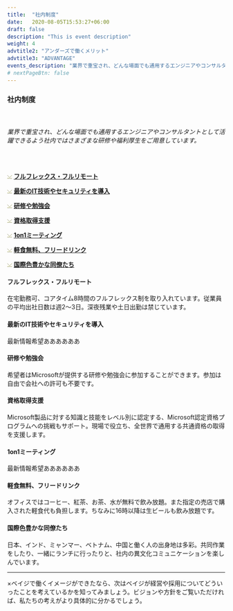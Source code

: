 ```yaml
---
title:  "社内制度"
date:   2020-08-05T15:53:27+06:00
draft: false
description: "This is event description"
weight: 4
advtitle2: "アンダーズで働くメリット"
advtitle3: "ADVANTAGE"
events_description: "業界で重宝され、どんな場面でも通用するエンジニアやコンサルタントとして活躍できるよう社内ではさまざまな研修や福利厚生をご用意しています。"
# nextPageBtn: false
---
```


### **社内制度**
&nbsp;
###### 業界で重宝され、どんな場面でも通用するエンジニアやコンサルタントとして活躍できるよう社内ではさまざまな研修や福利厚生をご用意しています。
&nbsp;

![Images not available](../../ico_arw_page_anchor.webp "Title") [**フルフレックス・フルリモート**](#フルフレックス・フルリモート)   

![Image not available](../../ico_arw_page_anchor.webp "Title")  [**最新のIT技術やセキュリティを導入**](#最新のIT技術やセキュリティを導入)   

![Image not available](../../ico_arw_page_anchor.webp "Title")  [**研修や勉強会**](#研修や勉強会)   

![Image not available](../../ico_arw_page_anchor.webp "Title")  [**資格取得支援**](#資格取得支援)   

![Image not available](../../ico_arw_page_anchor.webp "Title")  [**1on1ミーティング**](#1on1ミーティング)   

![Image not available](../../ico_arw_page_anchor.webp "Title")  [**軽食無料、フリードリンク**](#軽食無料、フリードリンク)   

![Image not available](../../ico_arw_page_anchor.webp "Title")  [**国際色豊かな同僚たち**](#国際色豊かな同僚たち)   



#### フルフレックス・フルリモート
在宅勤務可、コアタイム8時間のフルフレックス制を取り入れています。従業員の平均出社日数は週2～3日。深夜残業や土日出勤は禁じています。

#### 最新のIT技術やセキュリティを導入
最新情報希望ああああああ

#### 研修や勉強会
希望者はMicrosoftが提供する研修や勉強会に参加することができます。参加は自由で会社への許可も不要です。

#### 資格取得支援
Microsoft製品に対する知識と技能をレベル別に認定する、Microsoft認定資格プログラムへの挑戦もサポート。現場で役立ち、全世界で通用する共通資格の取得を支援します。

#### 1on1ミーティング
最新情報希望ああああああ

#### 軽食無料、フリードリンク
オフィスではコーヒー、紅茶、お茶、水が無料で飲み放題。また指定の売店で購入された軽食代も負担します。ちなみに16時以降は生ビールも飲み放題です。

#### 国際色豊かな同僚たち
日本、インド、ミャンマー、ベトナム、中国と働く人の出身地は多彩。共同作業をしたり、一緒にランチに行ったりと、社内の異文化コミュニケーションを楽しんでいます。


---
×ベイジで働くイメージができたなら、次はベイジが経営や採用についてどういったことを考えているかを知ってみましょう。ビジョンや方針をご覧いただければ、私たちの考えがより具体的に分かるでしょう。
